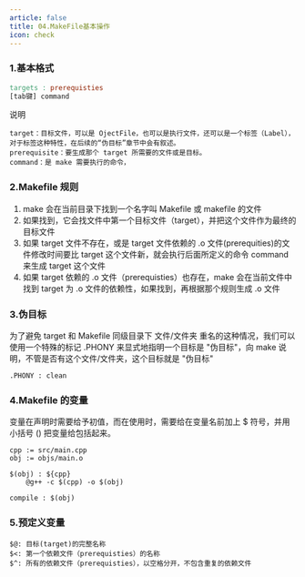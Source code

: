 ```yaml
---
article: false
title: 04.MakeFile基本操作
icon: check
---
```


### 1.基本格式
```Makefile
targets : prerequisties
[tab键] command
```
说明
```text
target：目标文件，可以是 OjectFile，也可以是执行文件，还可以是一个标签（Label），对于标签这种特性，在后续的“伪目标”章节中会有叙述。
prerequisite：要生成那个 target 所需要的文件或是目标。
command：是 make 需要执行的命令，
```


### 2.Makefile 规则 
1. make 会在当前目录下找到一个名字叫 Makefile 或 makefile 的文件
2. 如果找到，它会找文件中第一个目标文件（target），并把这个文件作为最终的目标文件
3. 如果 target 文件不存在，或是 target 文件依赖的 .o 文件(prerequities)的文件修改时间要比 target 这个文件新，就会执行后面所定义的命令 command 来生成 target 这个文件
4. 如果 target 依赖的 .o 文件（prerequisties）也存在，make 会在当前文件中找到 target 为 .o 文件的依赖性，如果找到，再根据那个规则生成 .o 文件

### 3.伪目标
为了避免 target 和 Makefile 同级目录下 文件/文件夹 重名的这种情况，我们可以使用一个特殊的标记 
.PHONY 来显式地指明一个目标是 "伪目标"，向 make 说明，不管是否有这个文件/文件夹，这个目标就是 "伪目标"
```text
.PHONY : clean
```

### 4.Makefile 的变量
变量在声明时需要给予初值，而在使用时，需要给在变量名前加上 $ 符号，并用小括号 () 把变量给包括起来。
```text
cpp := src/main.cpp 
obj := objs/main.o

$(obj) : ${cpp}
	@g++ -c $(cpp) -o $(obj)

compile : $(obj)

```
### 5.预定义变量
```text
$@: 目标(target)的完整名称
$<: 第一个依赖文件（prerequisties）的名称
$^: 所有的依赖文件（prerequisties），以空格分开，不包含重复的依赖文件
```

























